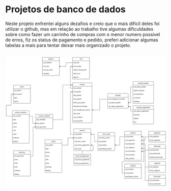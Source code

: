# Projetos de banco de dados


Neste projeto enfrentei alguns dezafios e creio que o mais dificil deles foi utilizar o github, mas em relação ao trabalho tive algumas dificuldades sobre como fazer um carrinho de compras com o menor numero possivel de erros, fiz os status de pagamento e pedido, preferi adicionar algumas tabelas a mais para tentar deixar mais organizado o projeto.

##

![..](bd/zedelivery.jpg)


